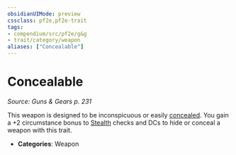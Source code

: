 ```yaml
---
obsidianUIMode: preview
cssclass: pf2e,pf2e-trait
tags:
- compendium/src/pf2e/g&g
- trait/category/weapon
aliases: ["Concealable"]
---
```

# Concealable  
*Source: Guns & Gears p. 231*  

This weapon is designed to be inconspicuous or easily [concealed](/rules/conditions.md#Concealed). You gain a +2 circumstance bonus to [Stealth](/compendium/skills.md#Stealth) checks and DCs to hide or conceal a weapon with this trait.

- **Categories**: Weapon
